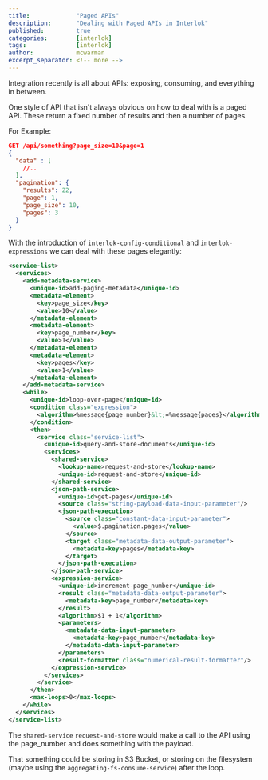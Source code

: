 ```yaml
---
title:             "Paged APIs"
description:       "Dealing with Paged APIs in Interlok"
published:         true
categories:        [interlok]
tags:              [interlok]
author:            mcwarman
excerpt_separator: <!-- more -->
---
```


Integration recently is all about APIs: exposing, consuming, and everything in between. 

One style of API that isn't always obvious on how to deal with is a paged API. These return a fixed number of results and then a number of pages.<!-- more -->

For Example:

```json
GET /api/something?page_size=10&page=1
{
  "data" : [
    //..
  ],
  "pagination": {
    "results": 22,
    "page": 1,
    "page_size": 10,
    "pages": 3
  }
}
```

With the introduction of `interlok-config-conditional` and `interlok-expressions` we can deal with these pages elegantly:

```xml
<service-list>
  <services>
    <add-metadata-service>
      <unique-id>add-paging-metadata</unique-id>
      <metadata-element>
        <key>page_size</key>
        <value>10</value>
      </metadata-element>
      <metadata-element>
        <key>page_number</key>
        <value>1</value>
      </metadata-element>
      <metadata-element>
        <key>pages</key>
        <value>1</value>
      </metadata-element>
    </add-metadata-service>
    <while>
      <unique-id>loop-over-page</unique-id>
      <condition class="expression">
        <algorithm>%message{page_number}&lt;=%message{pages}</algorithm>
      </condition>
      <then>
        <service class="service-list">
          <unique-id>query-and-store-documents</unique-id>
          <services>
            <shared-service>
              <lookup-name>request-and-store</lookup-name>
              <unique-id>request-and-store</unique-id>
            </shared-service>
            <json-path-service>
              <unique-id>get-pages</unique-id>
              <source class="string-payload-data-input-parameter"/>
              <json-path-execution>
                <source class="constant-data-input-parameter">
                  <value>$.pagination.pages</value>
                </source>
                <target class="metadata-data-output-parameter">
                  <metadata-key>pages</metadata-key>
                </target>
              </json-path-execution>
            </json-path-service>
            <expression-service>
              <unique-id>increment-page_number</unique-id>
              <result class="metadata-data-output-parameter">
                <metadata-key>page_number</metadata-key>
              </result>
              <algorithm>$1 + 1</algorithm>
              <parameters>
                <metadata-data-input-parameter>
                  <metadata-key>page_number</metadata-key>
                </metadata-data-input-parameter>
              </parameters>
              <result-formatter class="numerical-result-formatter"/>
            </expression-service>
          </services>
        </service>
      </then>
      <max-loops>0</max-loops>
    </while>
  </services>
</service-list>
```

The `shared-service` `request-and-store` would make a call to the API using the page_number and does something with the payload.

That something could be storing in S3 Bucket, or storing on the filesystem (maybe using the `aggregating-fs-consume-service`) after the loop.
